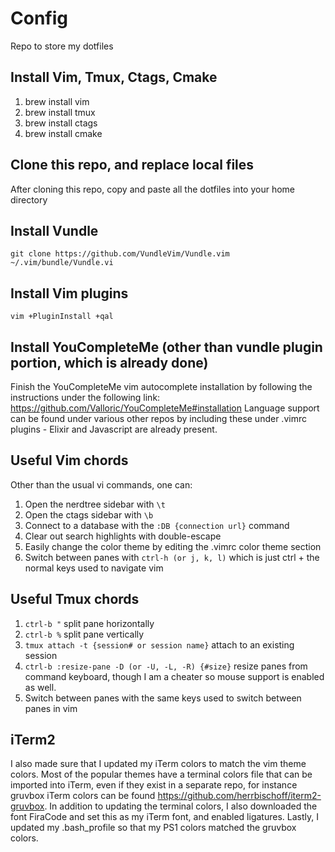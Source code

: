 # Config
Repo to store my dotfiles

## Install Vim, Tmux, Ctags, Cmake
1. brew install vim
2. brew install tmux
3. brew install ctags
4. brew install cmake

## Clone this repo, and replace local files
After cloning this repo, copy and paste all the dotfiles into your home directory

## Install Vundle
`git clone https://github.com/VundleVim/Vundle.vim ~/.vim/bundle/Vundle.vi`

## Install Vim plugins
`vim +PluginInstall +qal`

## Install YouCompleteMe (other than vundle plugin portion, which is already done)
Finish the YouCompleteMe vim autocomplete installation by following the instructions under the following link:
https://github.com/Valloric/YouCompleteMe#installation
Language support can be found under various other repos by including these under .vimrc plugins - Elixir and Javascript are already present.

## Useful Vim chords
Other than the usual vi commands, one can:
1. Open the nerdtree sidebar with `\t`
2. Open the ctags sidebar with `\b`
3. Connect to a database with the `:DB {connection url}` command
4. Clear out search highlights with double-escape
5. Easily change the color theme by editing the .vimrc color theme section
6. Switch between panes with `ctrl-h (or j, k, l)` which is just ctrl + the normal keys used to navigate vim 

## Useful Tmux chords
1. `ctrl-b "` split pane horizontally
2. `ctrl-b %` split pane vertically
3. `tmux attach -t {session# or session name}` attach to an existing session
4. `ctrl-b :resize-pane -D (or -U, -L, -R) {#size}` resize panes from command keyboard, though I am a cheater so mouse support is enabled as well.
5. Switch between panes with the same keys used to switch between panes in vim

## iTerm2
I also made sure that I updated my iTerm colors to match the vim theme colors.  Most of the popular themes have a terminal colors file that can be imported into iTerm, even if they exist in a separate repo, for instance gruvbox iTerm colors can be found https://github.com/herrbischoff/iterm2-gruvbox.  In addition to updating the terminal colors, I also downloaded the font FiraCode and set this as my iTerm font, and enabled ligatures.  Lastly, I updated my .bash_profile so that my PS1 colors matched the gruvbox colors.
